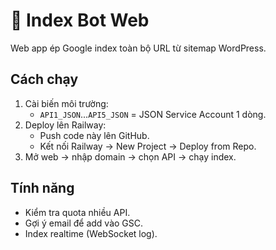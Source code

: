 # 🚀 Index Bot Web

Web app ép Google index toàn bộ URL từ sitemap WordPress.

## Cách chạy
1. Cài biến môi trường:
   - `API1_JSON`...`API5_JSON` = JSON Service Account 1 dòng.
2. Deploy lên Railway:
   - Push code này lên GitHub.
   - Kết nối Railway → New Project → Deploy from Repo.
3. Mở web → nhập domain → chọn API → chạy index.

## Tính năng
- Kiểm tra quota nhiều API.
- Gợi ý email để add vào GSC.
- Index realtime (WebSocket log).
